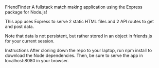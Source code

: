 FriendFinder
A fullstack match making application using the Express package for Node.js!

This app uses Express to serve 2 static HTML files and 2 API routes to get and post data.

Note that data is not persistent, but rather stored in an object in friends.js for your current session.

Instructions
After cloning down the repo to your laptop, run npm install to download the Node dependencies. Then, be sure to serve the app in localhost:8080 in your browser.

